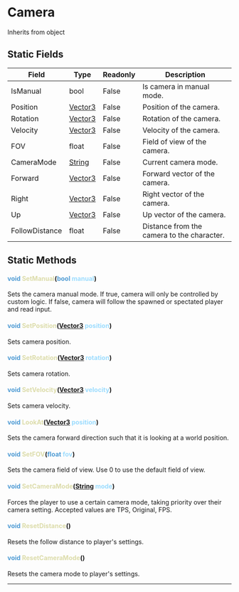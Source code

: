 # Camera
Inherits from object
## Static Fields
|Field|Type|Readonly|Description|
|---|---|---|---|
|IsManual|bool|False|Is camera in manual mode.|
|Position|[Vector3](../objects/Vector3.md)|False|Position of the camera.|
|Rotation|[Vector3](../objects/Vector3.md)|False|Rotation of the camera.|
|Velocity|[Vector3](../objects/Vector3.md)|False|Velocity of the camera.|
|FOV|float|False|Field of view of the camera.|
|CameraMode|[String](../static/String.md)|False|Current camera mode.|
|Forward|[Vector3](../objects/Vector3.md)|False|Forward vector of the camera.|
|Right|[Vector3](../objects/Vector3.md)|False|Right vector of the camera.|
|Up|[Vector3](../objects/Vector3.md)|False|Up vector of the camera.|
|FollowDistance|float|False|Distance from the camera to the character.|
## Static Methods
#### <span style="color:#509cd4">void</span> <span style="color:#dcdcaa">SetManual</span>(<span style="color:#509cd4">bool</span> <span style="color:#9cdcfe">manual</span>)
Sets the camera manual mode. If true, camera will only be controlled by custom logic. If false, camera will follow the spawned or spectated player and read input.
#### <span style="color:#509cd4">void</span> <span style="color:#dcdcaa">SetPosition</span>(<span style="color:#509cd4">[Vector3](../objects/Vector3.md)</span> <span style="color:#9cdcfe">position</span>)
Sets camera position.
#### <span style="color:#509cd4">void</span> <span style="color:#dcdcaa">SetRotation</span>(<span style="color:#509cd4">[Vector3](../objects/Vector3.md)</span> <span style="color:#9cdcfe">rotation</span>)
Sets camera rotation.
#### <span style="color:#509cd4">void</span> <span style="color:#dcdcaa">SetVelocity</span>(<span style="color:#509cd4">[Vector3](../objects/Vector3.md)</span> <span style="color:#9cdcfe">velocity</span>)
Sets camera velocity.
#### <span style="color:#509cd4">void</span> <span style="color:#dcdcaa">LookAt</span>(<span style="color:#509cd4">[Vector3](../objects/Vector3.md)</span> <span style="color:#9cdcfe">position</span>)
Sets the camera forward direction such that it is looking at a world position.
#### <span style="color:#509cd4">void</span> <span style="color:#dcdcaa">SetFOV</span>(<span style="color:#509cd4">float</span> <span style="color:#9cdcfe">fov</span>)
Sets the camera field of view. Use 0 to use the default field of view.
#### <span style="color:#509cd4">void</span> <span style="color:#dcdcaa">SetCameraMode</span>(<span style="color:#509cd4">[String](../static/String.md)</span> <span style="color:#9cdcfe">mode</span>)
Forces the player to use a certain camera mode, taking priority over their camera setting. Accepted values are TPS, Original, FPS.
#### <span style="color:#509cd4">void</span> <span style="color:#dcdcaa">ResetDistance</span>()
Resets the follow distance to player's settings.
#### <span style="color:#509cd4">void</span> <span style="color:#dcdcaa">ResetCameraMode</span>()
Resets the camera mode to player's settings.

---

